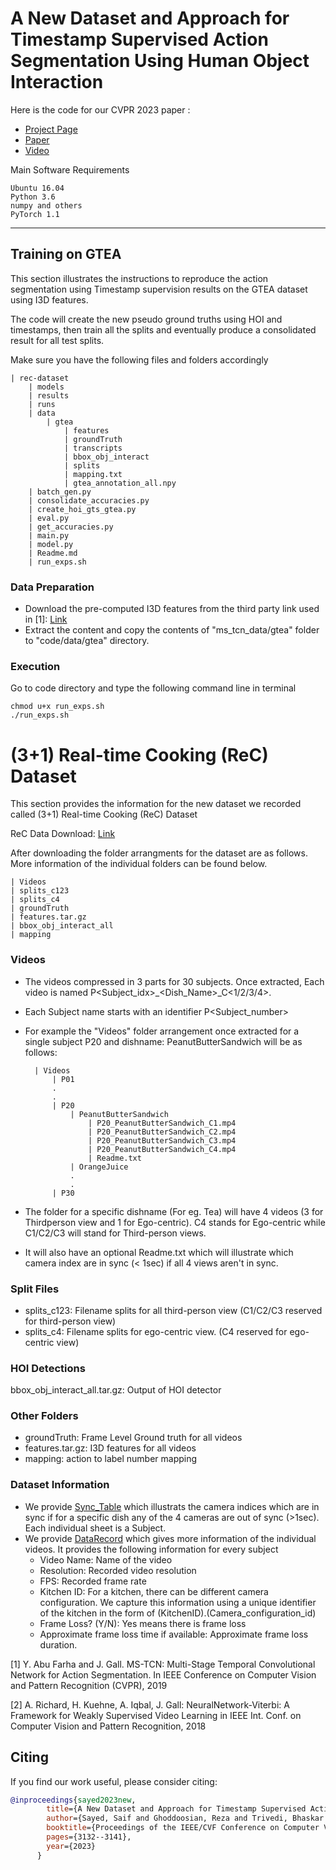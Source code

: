 # A New Dataset and Approach for Timestamp Supervised Action Segmentation Using Human Object Interaction

Here is the code for our CVPR 2023 paper : <Add link>
 * [Project Page](<Add link>)
 * [Paper](https://openaccess.thecvf.com/content/CVPR2023W/LSHVU/papers/Sayed_A_New_Dataset_and_Approach_for_Timestamp_Supervised_Action_Segmentation_CVPRW_2023_paper.pdf)
 * [Video](https://drive.google.com/file/d/1k10xURqylCnFMexyg-GDV9OcXwIx7soz/view?usp=sharing)


Main Software Requirements

	Ubuntu 16.04
	Python 3.6
	numpy and others
	PyTorch 1.1

********************************************************************************************************************
## Training on GTEA
This section illustrates the instructions to reproduce the action segmentation using Timestamp supervision results on the GTEA dataset using I3D features.

The code will create the new pseudo ground truths using HOI and timestamps, then train all the splits and eventually produce a consolidated result for all test splits.

Make sure you have the following files and folders accordingly

	| rec-dataset
		| models
		| results
		| runs
		| data
			| gtea
				| features
				| groundTruth
				| transcripts
				| bbox_obj_interact
				| splits
				| mapping.txt
				| gtea_annotation_all.npy
		| batch_gen.py
		| consolidate_accuracies.py
		| create_hoi_gts_gtea.py
		| eval.py
		| get_accuracies.py
		| main.py
		| model.py
		| Readme.md
		| run_exps.sh

### Data Preparation
* Download the pre-computed I3D features from the third party link used in [1]:  [Link](https://mega.nz/#!O6wXlSTS!wcEoDT4Ctq5HRq_hV-aWeVF1_JB3cacQBQqOLjCIbc8)
* Extract the content and copy the contents of "ms_tcn_data/gtea" folder to "code/data/gtea" directory.
### Execution
Go to code directory and type the following command line in terminal

	chmod u+x run_exps.sh 
	./run_exps.sh


# (3+1) Real-time Cooking (ReC) Dataset
This section provides the information for the new dataset we recorded called (3+1) Real-time Cooking (ReC) Dataset

ReC Data Download: [Link](https://drive.google.com/drive/folders/1usqia6A0cg415oCMDtKu0Z00KGP1_KXu?usp=share_link)

After downloading the folder arrangments for the dataset are as follows. More information of the individual folders can be found below.

	| Videos
	| splits_c123
	| splits_c4
	| groundTruth
	| features.tar.gz
	| bbox_obj_interact_all
	| mapping



### Videos
* The videos compressed in 3 parts for 30 subjects. Once extracted, Each video is named P<Subject_idx>_<Dish_Name>_C<1/2/3/4>. 
* Each Subject name starts with an identifier P<Subject_number>
* For example the "Videos" folder arrangement once extracted for a single subject P20 and dishname: PeanutButterSandwich will be as follows:

		| Videos	
			| P01
			.
			.
			| P20
				| PeanutButterSandwich
					| P20_PeanutButterSandwich_C1.mp4
					| P20_PeanutButterSandwich_C2.mp4
					| P20_PeanutButterSandwich_C3.mp4
					| P20_PeanutButterSandwich_C4.mp4
					| Readme.txt
				| OrangeJuice
				.
				.
			| P30

* The folder for a specific dishname (For eg. Tea) will have 4 videos (3 for Thirdperson view and 1 for Ego-centric). C4 stands for Ego-centric while C1/C2/C3 will stand for Third-person views.
* It will also have an optional Readme.txt which will illustrate which camera index are in sync (< 1sec) if all 4 views aren't in sync.

### Split Files
* splits_c123: Filename splits for all third-person view (C1/C2/C3 reserved for third-person view)
* splits_c4: Filename splits for ego-centric view. (C4 reserved for ego-centric view)


### HOI Detections
bbox_obj_interact_all.tar.gz: Output of HOI detector

### Other Folders
* groundTruth: Frame Level Ground truth for all videos
* features.tar.gz: I3D features for all videos
* mapping: action to label number mapping


### Dataset Information
* We provide [Sync_Table](https://docs.google.com/spreadsheets/d/1yDYp3S9cGpLVMxBLcSLJ47njzwWARjAhjJ6Mc1cU32I/edit?usp=sharing) which illustrats the camera indices which are in sync if for a specific dish any of the 4 cameras are out of sync (>1sec). Each individual sheet is a Subject.
* We provide [DataRecord](https://docs.google.com/spreadsheets/d/1FCFD7YW_sfelpWcuyrOHrkVoSNFWAIxTthw4aCnwGtE/edit?usp=sharing) which gives more information of the individual videos. It provides  the following information for every subject
	* Video Name: Name of the video
	* Resolution: Recorded video resolution
	* FPS: Recorded frame rate
	* Kitchen ID: For a kitchen, there can be different camera configuration. We capture this information using a unique identifier of the kitchen in the form of (KitchenID).(Camera_configuration_id) 
	* Frame Loss? (Y/N): Yes means there is frame loss
	* Approximate frame loss time if available: Approximate frame loss duration.


[1] Y. Abu Farha and J. Gall.
MS-TCN: Multi-Stage Temporal Convolutional Network for Action Segmentation.
In IEEE Conference on Computer Vision and Pattern Recognition (CVPR), 2019

[2] A. Richard, H. Kuehne, A. Iqbal, J. Gall:
NeuralNetwork-Viterbi: A Framework for Weakly Supervised Video Learning
in IEEE Int. Conf. on Computer Vision and Pattern Recognition, 2018


## Citing
If you find our work useful, please consider citing:
```BibTeX
@inproceedings{sayed2023new,
        title={A New Dataset and Approach for Timestamp Supervised Action Segmentation Using Human Object Interaction},
        author={Sayed, Saif and Ghoddoosian, Reza and Trivedi, Bhaskar and Athitsos, Vassilis},
        booktitle={Proceedings of the IEEE/CVF Conference on Computer Vision and Pattern Recognition},
        pages={3132--3141},
        year={2023}
      }
```